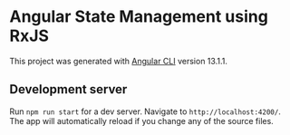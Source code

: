 # Angular State Management using RxJS

This project was generated with [Angular CLI](https://github.com/angular/angular-cli) version 13.1.1.

## Development server

Run `npm run start` for a dev server. Navigate to `http://localhost:4200/`. The app will automatically reload if you change any of the source files.

